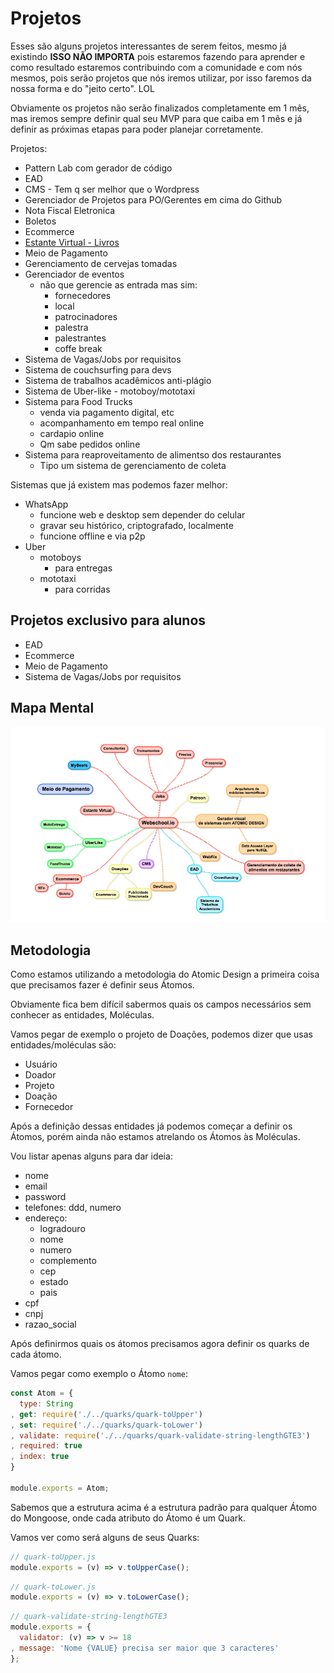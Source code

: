 # Projetos

Esses são alguns projetos interessantes de serem feitos, mesmo já existindo **ISSO NÃO IMPORTA** pois estaremos fazendo para aprender e como resultado estaremos contribuindo com a comunidade e com nós mesmos, pois serão projetos que nós iremos utilizar, por isso faremos da nossa forma e do "jeito certo". LOL

Obviamente os projetos não serão finalizados completamente em 1 mês, mas iremos sempre definir qual seu MVP para que caiba em 1 mês e já definir as próximas etapas para poder planejar corretamente.

Projetos:

- Pattern Lab com gerador de código
- EAD
- CMS - Tem q ser melhor que o Wordpress
- Gerenciador de Projetos para PO/Gerentes em cima do Github
- Nota Fiscal Eletronica
- Boletos
- Ecommerce
- [Estante Virtual - Livros](./Estante-Virtual)
- Meio de Pagamento
- Gerenciamento de cervejas tomadas
- Gerenciador de eventos
    - não que gerencie as entrada mas sim:
      + fornecedores
      + local
      + patrocinadores
      + palestra
      + palestrantes
      + coffe break
- Sistema de Vagas/Jobs por requisitos
- Sistema de couchsurfing para devs
- Sistema de trabalhos acadêmicos anti-plágio
- Sistema de Uber-like - motoboy/mototaxi
- Sistema para Food Trucks
    + venda via pagamento digital, etc
    + acompanhamento em tempo real online
    + cardapio online
    + Qm sabe pedidos online
- Sistema para reaproveitamento de alimentso dos restaurantes
    + Tipo um sistema de gerenciamento de coleta

Sistemas que já existem mas podemos fazer melhor:

- WhatsApp
  + funcione web e desktop sem depender do celular
  + gravar seu histórico, criptografado, localmente
  + funcione offline e via p2p
- Uber
  + motoboys
    * para entregas
  + mototaxi
    * para corridas

## Projetos exclusivo para alunos

- EAD
- Ecommerce
- Meio de Pagamento
- Sistema de Vagas/Jobs por requisitos

## Mapa Mental

![](mindmap.png)

## Metodologia

Como estamos utilizando a metodologia do Atomic Design a primeira coisa que precisamos fazer é definir seus Átomos.

Obviamente fica bem difícil sabermos quais os campos necessários sem conhecer as entidades, Moléculas.

Vamos pegar de exemplo o projeto de Doações, podemos dizer que usas entidades/moléculas são:

- Usuário
- Doador
- Projeto
- Doação
- Fornecedor

Após a definição dessas entidades já podemos começar a definir os Átomos, porém ainda não estamos atrelando os Átomos às Moléculas.

Vou listar apenas alguns para dar ideia:

- nome
- email
- password
- telefones: ddd, numero
- endereço: 
  - logradouro
  - nome
  - numero
  - complemento
  - cep
  - estado
  - pais
- cpf
- cnpj
- razao_social

Após definirmos quais os átomos precisamos agora definir os quarks de cada átomo.

Vamos pegar como exemplo o Átomo `nome`:

```js
const Atom = {
  type: String
, get: require('./../quarks/quark-toUpper')
, set: require('./../quarks/quark-toLower')
, validate: require('./../quarks/quark-validate-string-lengthGTE3')
, required: true
, index: true
}

module.exports = Atom;
```

Sabemos que a estrutura acima é a estrutura padrão para qualquer Átomo do Mongoose, onde cada atributo do Átomo é um Quark.

Vamos ver como será alguns de seus Quarks:

```js
// quark-toUpper.js
module.exports = (v) => v.toUpperCase();

```

```js
// quark-toLower.js
module.exports = (v) => v.toLowerCase();
```

```js
// quark-validate-string-lengthGTE3
module.exports = {
  validator: (v) => v >= 18
, message: 'Nome {VALUE} precisa ser maior que 3 caracteres'
};
```


